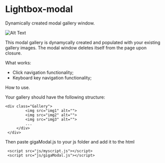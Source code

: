 # Lightbox-modal
Dynamically created modal gallery window.

![Alt Text](https://i.imgur.com/Drehin0.gif)

This modal gallery is dynamycally created and populated with your existing gallery images.
The modal window deletes itself from the page upon closure.

What works:

- Click navigation functionality;
- Keyboard key navigation functionality;

How to use.

Your gallery should have the following structure:

 ```
 <div class="Gallery">
          <img src="img1" alt="">
          <img src="img2" alt="">
          <img src="img3" alt="">
          ...
      </div>
  </div>
```

Then paste gigaModal.js to your js folder and add it to the html 

 ```
  <script src="js/myscript.js"></script>
  <script src="js/gigaModal.js"></script>
  ```

